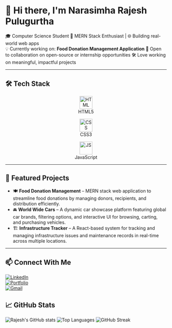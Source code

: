 # 👋 Hi there, I'm Narasimha Rajesh Pulugurtha

🎓 Computer Science Student
🚀 MERN Stack Enthusiast | 🌐 Building real-world web apps  
💡 Currently working on: **Food Donation Management Application**
🤝 Open to collaboration on open-source or internship opportunities
🛠️ Love working on meaningful, impactful projects

---

## 🛠️ Tech Stack

<p align="center">
  <img src="https://cdn.jsdelivr.net/gh/devicons/devicon/icons/html5/html5-original.svg" width="40" alt="HTML"/><br/>HTML5
</p>

<p align="center">
  <img src="https://cdn.jsdelivr.net/gh/devicons/devicon/icons/css3/css3-original.svg" width="40" alt="CSS"/><br/>CSS3
</p>

<p align="center">
  <img src="https://cdn.jsdelivr.net/gh/devicons/devicon/icons/javascript/javascript-original.svg" width="40" alt="JS"/><br/>JavaScript
</p>

<!-- You can repeat the same for React, Node.js, etc. -->


---

## 🚀 Featured Projects

- 🍽️ **Food Donation Management** – MERN stack web application to streamline food donations by managing donors, recipients, and distribution efficiently.
- 🚘 **World Wide Cars** – A dynamic car showcase platform featuring global car brands, filtering options, and interactive UI for browsing, carting, and purchasing vehicles.
- 🏗️ **Infrastructure Tracker** – A React-based system for tracking and managing infrastructure issues and maintenance records in real-time across multiple locations.

---

## 📫 Connect With Me

[![LinkedIn](https://img.shields.io/badge/-LinkedIn-blue?style=flat-square&logo=linkedin)](https://linkedin.com/in/your-link)  
[![Portfolio](https://img.shields.io/badge/-Portfolio-000?style=flat-square&logo=dev.to)](https://yourportfolio.com)  
[![Gmail](https://img.shields.io/badge/-Email-D14836?style=flat-square&logo=gmail&logoColor=white)](mailto:your.email@gmail.com)


## 📈 GitHub Stats

![Rajesh's GitHub stats](https://github-readme-stats.vercel.app/api?username=PRajesh999&show_icons=true&theme=radical)
![Top Languages](https://github-readme-stats.vercel.app/api/top-langs/?username=PRajesh999&layout=compact&theme=radical)
![GitHub Streak](https://streak-stats.demolab.com?user=PRajesh999&theme=tokyonight)
